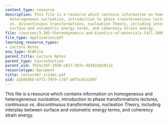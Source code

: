 ```yaml
---
content_type: resource
description: This file is a resource which contains information on homogeneous and
  heterogeneous nucleation, introduction to phase transformations lectures, continuous
  vs. discontinuous transformations, nucleation Theory, including interplay between
  surface and volumetric energy terms, and coherency strain energy.
file: /courses/3-205-thermodynamics-and-kinetics-of-materials-fall-2006/a1b943bbb77179f9c787a0f3cdcac84f_lecture07_slides.pdf
file_type: application/pdf
learning_resource_types:
- Lecture Notes
ocw_type: OCWFile
parent_title: Lecture Notes
parent_type: CourseSection
parent_uid: 7b31c34f-2920-c017-597c-dd302a82811a
resourcetype: Document
title: lecture07_slides.pdf
uid: a1b943bb-b771-79f9-c787-a0f3cdcac84f
---
```

This file is a resource which contains information on homogeneous and heterogeneous nucleation, introduction to phase transformations lectures, continuous vs. discontinuous transformations, nucleation Theory, including interplay between surface and volumetric energy terms, and coherency strain energy.

